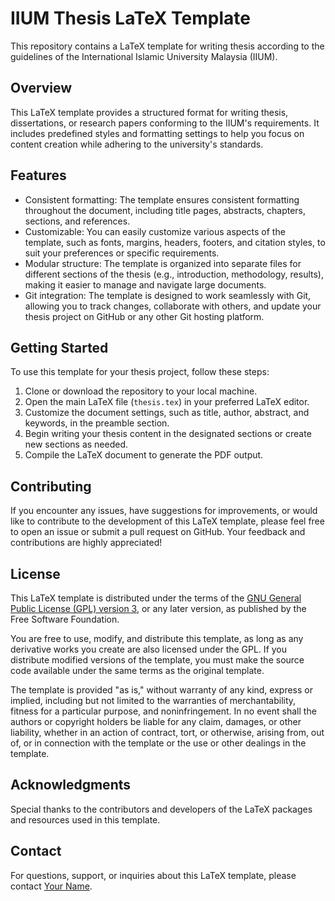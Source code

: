 # IIUM Thesis LaTeX Template

This repository contains a LaTeX template for writing thesis according to the guidelines of the International Islamic University Malaysia (IIUM).

## Overview

This LaTeX template provides a structured format for writing thesis, dissertations, or research papers conforming to the IIUM's requirements. It includes predefined styles and formatting settings to help you focus on content creation while adhering to the university's standards.

## Features

- Consistent formatting: The template ensures consistent formatting throughout the document, including title pages, abstracts, chapters, sections, and references.
- Customizable: You can easily customize various aspects of the template, such as fonts, margins, headers, footers, and citation styles, to suit your preferences or specific requirements.
- Modular structure: The template is organized into separate files for different sections of the thesis (e.g., introduction, methodology, results), making it easier to manage and navigate large documents.
- Git integration: The template is designed to work seamlessly with Git, allowing you to track changes, collaborate with others, and update your thesis project on GitHub or any other Git hosting platform.

## Getting Started

To use this template for your thesis project, follow these steps:

1. Clone or download the repository to your local machine.
2. Open the main LaTeX file (`thesis.tex`) in your preferred LaTeX editor.
3. Customize the document settings, such as title, author, abstract, and keywords, in the preamble section.
4. Begin writing your thesis content in the designated sections or create new sections as needed.
5. Compile the LaTeX document to generate the PDF output.

## Contributing

If you encounter any issues, have suggestions for improvements, or would like to contribute to the development of this LaTeX template, please feel free to open an issue or submit a pull request on GitHub. Your feedback and contributions are highly appreciated!

## License

This LaTeX template is distributed under the terms of the [GNU General Public License (GPL) version 3](LICENSE), or any later version, as published by the Free Software Foundation.

You are free to use, modify, and distribute this template, as long as any derivative works you create are also licensed under the GPL. If you distribute modified versions of the template, you must make the source code available under the same terms as the original template.

The template is provided "as is," without warranty of any kind, express or implied, including but not limited to the warranties of merchantability, fitness for a particular purpose, and noninfringement. In no event shall the authors or copyright holders be liable for any claim, damages, or other liability, whether in an action of contract, tort, or otherwise, arising from, out of, or in connection with the template or the use or other dealings in the template.

## Acknowledgments

Special thanks to the contributors and developers of the LaTeX packages and resources used in this template.

## Contact

For questions, support, or inquiries about this LaTeX template, please contact [Your Name](mailto:den.m.hafiz@gmail.com).

